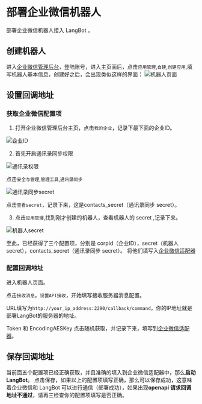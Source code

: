 # 部署企业微信机器人

部署企业微信机器人接入 LangBot 。

## 创建机器人

进入[企业微信管理后台](https://work.weixin.qq.com/)，登陆账号，进入主页面后，点击` 应用管理 `,` 自建 `,` 创建应用 `,填写机器人基本信息，创建好之后，会出现类似这样的界面：
![机器人页面](/assets/image/wecom1.png)

## 设置回调地址

### 获取企业微信配置项

1. 打开企业微信管理后台主页，点击`我的企业`，记录下最下面的企业ID。

![企业ID](/assets/image/wecom2.png)

2. 首先开启通讯录同步权限

![通讯录权限](/assets/image/wecom5.png)

点击`安全与管理`,`管理工具`,`通讯录同步`

![通讯录同步secret](/assets/image/wecom3.jpg)

点击`查看secret`，记录下来，这是contacts_secret（通讯录同步 secret）。

3. 点击`应用管理`,找到刚才创建的机器人，查看机器人的 secret ,记录下来。

![机器人secret](/assets/image/wecom4.png)

至此，已经获得了三个配置项，分别是 corpid（企业ID），secret（机器人 secret），contacts_secret（通讯录同步 secret）。
将他们填写入[企业微信适配器](/deploy/quick-config/config.md#企业微信适配器)

### 配置回调地址

进入机器人页面。

点击` 接收消息 `，` 设置API接收 `，开始填写接收服务器消息配置。

URL填写为` http://your_ip_address:2290/callback/command `，你的IP地址就是部署LangBot的服务器的地址。

Token 和 EncodingAESKey 点击随机获取，并记录下来，填写到[企业微信适配器](/deploy/quick-config/config.md#企业微信适配器)。

## 保存回调地址
当前面五个配置项已经正确获取，并且准确的填入到企业微信适配器中，那么**启动 LangBot**。
点击保存，如果以上的配置项填写正确，那么可以保存成功，这意味着企业微信和 LangBot 可以进行通信（部署成功），如果出现**openapi 请求回调地址不通过**，请再三检查你的配置项填写是否正确。











